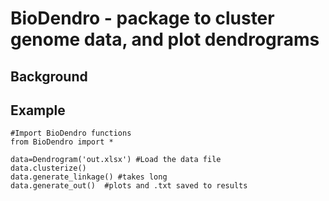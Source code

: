 # BioDendro - package to cluster genome data, and plot dendrograms

## Background

## Example

```
#Import BioDendro functions
from BioDendro import *

data=Dendrogram('out.xlsx') #Load the data file
data.clusterize() 
data.generate_linkage() #takes long
data.generate_out()  #plots and .txt saved to results

```

